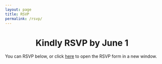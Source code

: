 ```yaml
---
layout: page
title: RSVP
permalink: /rsvp/
---
```

<center><h1>Kindly RSVP by June 1</h1></center>
<p>You can RSVP below, or click <a href="https://paigeandjordan.rsvpify.com">here</a> to open the RSVP form in a new window.</p>

<script type="text/javascript" src="https://app.rsvpify.com/embed/500198167" scrolling="yes"></script><script type="text/javascript" src="https://app.rsvpify.com/js/iframeResizer.min.js"></script><script type="text/javascript">iFrameResize({autoResize: true,checkOrigin: false,heightCalculationMethod: 'max', enablePublicMethods: true}, "#RSVPifyIFrame");</script>